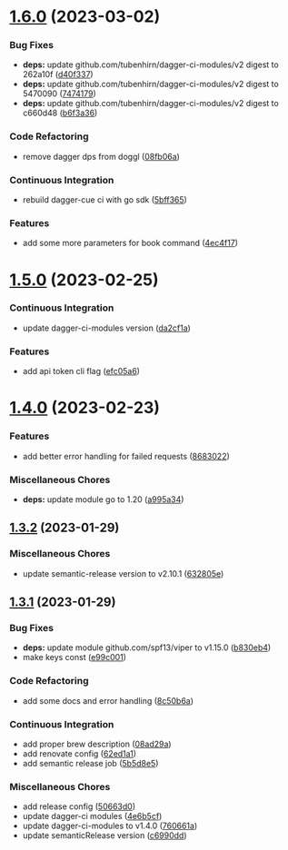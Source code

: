# [1.6.0](https://github.com/tubenhirn/doggl/compare/v1.5.0...v1.6.0) (2023-03-02)


### Bug Fixes

* **deps:** update github.com/tubenhirn/dagger-ci-modules/v2 digest to 262a10f ([d40f337](https://github.com/tubenhirn/doggl/commit/d40f33713ba08356cb127771cd80ff52a4bdc557))
* **deps:** update github.com/tubenhirn/dagger-ci-modules/v2 digest to 5470090 ([7474179](https://github.com/tubenhirn/doggl/commit/747417910a2f76850bfed86c9ac7bf0bf8625574))
* **deps:** update github.com/tubenhirn/dagger-ci-modules/v2 digest to c660d48 ([b6f3a36](https://github.com/tubenhirn/doggl/commit/b6f3a367695dbd48e37d73d70cb2c62ff5c65387))


### Code Refactoring

* remove dagger dps from doggl ([08fb06a](https://github.com/tubenhirn/doggl/commit/08fb06a06cfdf7b6905d09b11cebb9534fb0651a))


### Continuous Integration

* rebuild dagger-cue ci with go sdk ([5bff365](https://github.com/tubenhirn/doggl/commit/5bff3655e259bf169377c8bc23e3929f1b05df27))


### Features

* add some more parameters for book command ([4ec4f17](https://github.com/tubenhirn/doggl/commit/4ec4f17a6eb2ba9000bbd2913fe08ee1dfa71a40))

# [1.5.0](https://github.com/tubenhirn/doggl/compare/v1.4.0...v1.5.0) (2023-02-25)


### Continuous Integration

* update dagger-ci-modules version ([da2cf1a](https://github.com/tubenhirn/doggl/commit/da2cf1a650f946241003766ea3ca193a702aefb2))


### Features

* add api token cli flag ([efc05a6](https://github.com/tubenhirn/doggl/commit/efc05a6a5d898c99caeb951f759cf07bb2b6d5cb))

# [1.4.0](https://github.com/tubenhirn/doggl/compare/v1.3.2...v1.4.0) (2023-02-23)


### Features

* add better error handling for failed requests ([8683022](https://github.com/tubenhirn/doggl/commit/86830220e8e695c0dc2d979ef4f42fcd229a0515))


### Miscellaneous Chores

* **deps:** update module go to 1.20 ([a995a34](https://github.com/tubenhirn/doggl/commit/a995a347509c18526f56da7447fc7a111fd4f693))

## [1.3.2](https://github.com/tubenhirn/doggl/compare/v1.3.1...v1.3.2) (2023-01-29)


### Miscellaneous Chores

* update semantic-release version to v2.10.1 ([632805e](https://github.com/tubenhirn/doggl/commit/632805e2b70c28655cf2cfc7dc1b3eb101838fe0))

## [1.3.1](https://github.com/tubenhirn/doggl/compare/v1.3.0...v1.3.1) (2023-01-29)


### Bug Fixes

* **deps:** update module github.com/spf13/viper to v1.15.0 ([b830eb4](https://github.com/tubenhirn/doggl/commit/b830eb40f738e8d1fb7b6ad28c3f7a859faa8049))
* make keys const ([e99c001](https://github.com/tubenhirn/doggl/commit/e99c001e974024b08fd009c89a49bd6023ac86b8))


### Code Refactoring

* add some docs and error handling ([8c50b6a](https://github.com/tubenhirn/doggl/commit/8c50b6a02fb35a1b7c6f5a917455266f3c0b7b08))


### Continuous Integration

* add proper brew description ([08ad29a](https://github.com/tubenhirn/doggl/commit/08ad29a74ad1bef5149d1fe23ce3bb2417779a90))
* add renovate config ([62ed1a1](https://github.com/tubenhirn/doggl/commit/62ed1a1ac230119d06862ffc59bb3b213080d4de))
* add semantic release job ([5b5d8e5](https://github.com/tubenhirn/doggl/commit/5b5d8e544a4fd4f1071a0fd10e78ab08210cd01a))


### Miscellaneous Chores

* add release config ([50663d0](https://github.com/tubenhirn/doggl/commit/50663d090f896a2c66720cb579358f0cb0408b52))
* update dagger-ci modules ([4e6b5cf](https://github.com/tubenhirn/doggl/commit/4e6b5cf6ebdbf7fada08298e7b2dbfc79c7ccf56))
* update dagger-ci-modules to v1.4.0 ([760661a](https://github.com/tubenhirn/doggl/commit/760661a8b3cf6cc2d7fd2bafa12bb69bb6a65d22))
* update semanticRelease version ([c6990dd](https://github.com/tubenhirn/doggl/commit/c6990dd2c16073fc939ebb661990840c7c5be726))
